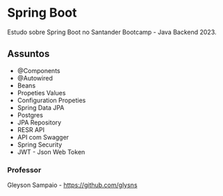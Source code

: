 # Spring Boot
Estudo sobre Spring Boot no Santander Bootcamp - Java Backend 2023.

## Assuntos
- @Components
- @Autowired
- Beans
- Propeties Values
- Configuration Propeties
- Spring Data JPA
- Postgres
- JPA Repository
- RESR API
- API com Swagger
- Spring Security
- JWT - Json Web Token

### Professor
Gleyson Sampaio - https://github.com/glysns
